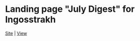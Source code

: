 # Landing page "July Digest" for Ingosstrakh

[Site](https://www.ingos.ru/company/blog/2021/karelia-roadtrip/) | [View](https://richpeach-bot.github.io/ingos_july_digest/)
